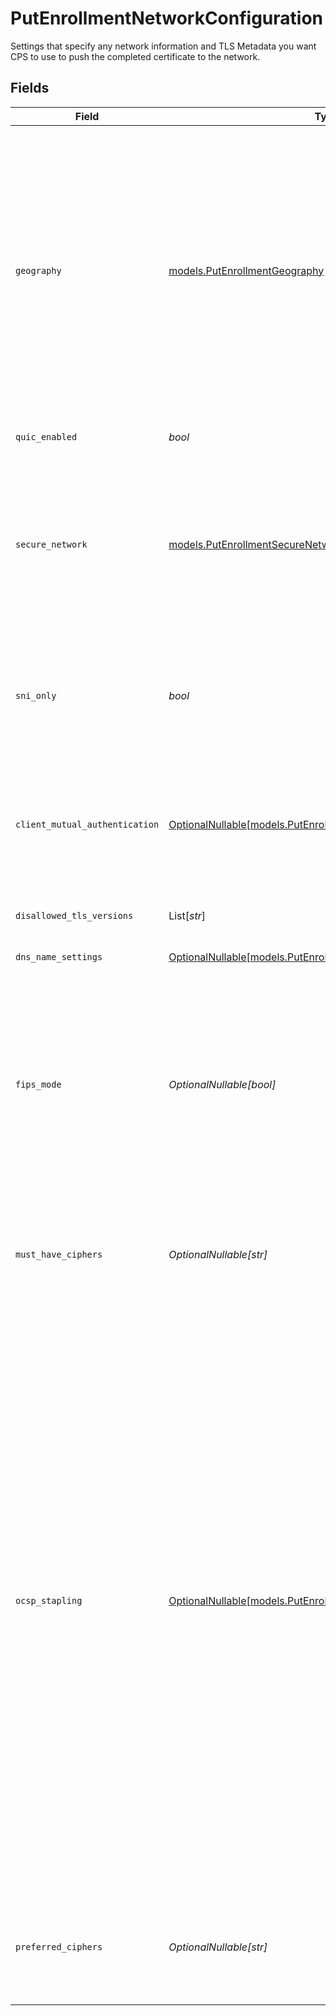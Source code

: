 # PutEnrollmentNetworkConfiguration

Settings that specify any network information and TLS Metadata you want CPS to use to push the completed certificate to the network.


## Fields

| Field                                                                                                                                                                                                                                                                                                                                                                                                                                                                                                                                                                                                                                                                                                                                               | Type                                                                                                                                                                                                                                                                                                                                                                                                                                                                                                                                                                                                                                                                                                                                                | Required                                                                                                                                                                                                                                                                                                                                                                                                                                                                                                                                                                                                                                                                                                                                            | Description                                                                                                                                                                                                                                                                                                                                                                                                                                                                                                                                                                                                                                                                                                                                         |
| --------------------------------------------------------------------------------------------------------------------------------------------------------------------------------------------------------------------------------------------------------------------------------------------------------------------------------------------------------------------------------------------------------------------------------------------------------------------------------------------------------------------------------------------------------------------------------------------------------------------------------------------------------------------------------------------------------------------------------------------------- | --------------------------------------------------------------------------------------------------------------------------------------------------------------------------------------------------------------------------------------------------------------------------------------------------------------------------------------------------------------------------------------------------------------------------------------------------------------------------------------------------------------------------------------------------------------------------------------------------------------------------------------------------------------------------------------------------------------------------------------------------- | --------------------------------------------------------------------------------------------------------------------------------------------------------------------------------------------------------------------------------------------------------------------------------------------------------------------------------------------------------------------------------------------------------------------------------------------------------------------------------------------------------------------------------------------------------------------------------------------------------------------------------------------------------------------------------------------------------------------------------------------------- | --------------------------------------------------------------------------------------------------------------------------------------------------------------------------------------------------------------------------------------------------------------------------------------------------------------------------------------------------------------------------------------------------------------------------------------------------------------------------------------------------------------------------------------------------------------------------------------------------------------------------------------------------------------------------------------------------------------------------------------------------- |
| `geography`                                                                                                                                                                                                                                                                                                                                                                                                                                                                                                                                                                                                                                                                                                                                         | [models.PutEnrollmentGeography](../models/putenrollmentgeography.md)                                                                                                                                                                                                                                                                                                                                                                                                                                                                                                                                                                                                                                                                                | :heavy_check_mark:                                                                                                                                                                                                                                                                                                                                                                                                                                                                                                                                                                                                                                                                                                                                  | Specifies the type of network where you want to deploy your certificate.  Use `core` to deploy across most of the world except for specially licensed areas.  Use `china+core` to include China, or `russia+core` to include Russia. Any non-`core` deployment needs to be enabled on your contract based on approval from the Chinese or Russian governments.                                                                                                                                                                                                                                                                                                                                                                                      |
| `quic_enabled`                                                                                                                                                                                                                                                                                                                                                                                                                                                                                                                                                                                                                                                                                                                                      | *bool*                                                                                                                                                                                                                                                                                                                                                                                                                                                                                                                                                                                                                                                                                                                                              | :heavy_check_mark:                                                                                                                                                                                                                                                                                                                                                                                                                                                                                                                                                                                                                                                                                                                                  | Set to `true` to enable QUIC protocol.                                                                                                                                                                                                                                                                                                                                                                                                                                                                                                                                                                                                                                                                                                              |
| `secure_network`                                                                                                                                                                                                                                                                                                                                                                                                                                                                                                                                                                                                                                                                                                                                    | [models.PutEnrollmentSecureNetwork](../models/putenrollmentsecurenetwork.md)                                                                                                                                                                                                                                                                                                                                                                                                                                                                                                                                                                                                                                                                        | :heavy_check_mark:                                                                                                                                                                                                                                                                                                                                                                                                                                                                                                                                                                                                                                                                                                                                  | Identifies the type of deployment network. `enhanced-tls` means Akamai's more secure network with PCI compliance capability, while `standard-tls` means Akamai's standard secure network.                                                                                                                                                                                                                                                                                                                                                                                                                                                                                                                                                           |
| `sni_only`                                                                                                                                                                                                                                                                                                                                                                                                                                                                                                                                                                                                                                                                                                                                          | *bool*                                                                                                                                                                                                                                                                                                                                                                                                                                                                                                                                                                                                                                                                                                                                              | :heavy_check_mark:                                                                                                                                                                                                                                                                                                                                                                                                                                                                                                                                                                                                                                                                                                                                  | SNI settings for your enrollment. Set to `true` to enable SNI-only for the enrollment. This setting cannot be changed once an enrollment is created.                                                                                                                                                                                                                                                                                                                                                                                                                                                                                                                                                                                                |
| `client_mutual_authentication`                                                                                                                                                                                                                                                                                                                                                                                                                                                                                                                                                                                                                                                                                                                      | [OptionalNullable[models.PutEnrollmentClientMutualAuthentication]](../models/putenrollmentclientmutualauthentication.md)                                                                                                                                                                                                                                                                                                                                                                                                                                                                                                                                                                                                                            | :heavy_minus_sign:                                                                                                                                                                                                                                                                                                                                                                                                                                                                                                                                                                                                                                                                                                                                  | The configuration for client mutual authentication. Specifies the trust chain that verifies client certificates and some configuration options.                                                                                                                                                                                                                                                                                                                                                                                                                                                                                                                                                                                                     |
| `disallowed_tls_versions`                                                                                                                                                                                                                                                                                                                                                                                                                                                                                                                                                                                                                                                                                                                           | List[*str*]                                                                                                                                                                                                                                                                                                                                                                                                                                                                                                                                                                                                                                                                                                                                         | :heavy_minus_sign:                                                                                                                                                                                                                                                                                                                                                                                                                                                                                                                                                                                                                                                                                                                                  | Specify the TLS protocol versions you want to disallow.                                                                                                                                                                                                                                                                                                                                                                                                                                                                                                                                                                                                                                                                                             |
| `dns_name_settings`                                                                                                                                                                                                                                                                                                                                                                                                                                                                                                                                                                                                                                                                                                                                 | [OptionalNullable[models.PutEnrollmentDNSNameSettings]](../models/putenrollmentdnsnamesettings.md)                                                                                                                                                                                                                                                                                                                                                                                                                                                                                                                                                                                                                                                  | :heavy_minus_sign:                                                                                                                                                                                                                                                                                                                                                                                                                                                                                                                                                                                                                                                                                                                                  | DNS name settings.                                                                                                                                                                                                                                                                                                                                                                                                                                                                                                                                                                                                                                                                                                                                  |
| `fips_mode`                                                                                                                                                                                                                                                                                                                                                                                                                                                                                                                                                                                                                                                                                                                                         | *OptionalNullable[bool]*                                                                                                                                                                                                                                                                                                                                                                                                                                                                                                                                                                                                                                                                                                                            | :heavy_minus_sign:                                                                                                                                                                                                                                                                                                                                                                                                                                                                                                                                                                                                                                                                                                                                  | Enables Federal Information Processing Standards (FIPS) for the enrollment. When enabled, you need to use an active (non-deprecated) cipher profile for both `mustHaveCiphers` and `preferredCiphers`. For details, see [Update SSL/TLS cipher profiles](doc:cipher-profiles).                                                                                                                                                                                                                                                                                                                                                                                                                                                                      |
| `must_have_ciphers`                                                                                                                                                                                                                                                                                                                                                                                                                                                                                                                                                                                                                                                                                                                                 | *OptionalNullable[str]*                                                                                                                                                                                                                                                                                                                                                                                                                                                                                                                                                                                                                                                                                                                             | :heavy_minus_sign:                                                                                                                                                                                                                                                                                                                                                                                                                                                                                                                                                                                                                                                                                                                                  | Ciphers that you definitely want to include for your enrollment while deploying it on the network. Defaults to `ak-akamai-default` when it is not set.                                                                                                                                                                                                                                                                                                                                                                                                                                                                                                                                                                                              |
| `ocsp_stapling`                                                                                                                                                                                                                                                                                                                                                                                                                                                                                                                                                                                                                                                                                                                                     | [OptionalNullable[models.PutEnrollmentOcspStapling]](../models/putenrollmentocspstapling.md)                                                                                                                                                                                                                                                                                                                                                                                                                                                                                                                                                                                                                                                        | :heavy_minus_sign:                                                                                                                                                                                                                                                                                                                                                                                                                                                                                                                                                                                                                                                                                                                                  | Enable OCSP stapling for the enrollment. OCSP Stapling improves performance by including a valid OCSP response in every TLS handshake. Specify OCSP Stapling if you want to improve performance by allowing your site's visitors to query the Online Certificate Status Protocol (OCSP) server at regular intervals to obtain a signed time-stamped OCSP response. This response needs to be signed by the CA, not the server, therefore ensuring security. Disable OSCP Stapling if you want your site's visitors to contact the CA directly for an OSCP response. You can use OCSP to obtain a certificate's revocation status. You should enable this feature. Use `on` to enable OSCP Stapling, `off` to disable it, or `not-set` to ignore it. |
| `preferred_ciphers`                                                                                                                                                                                                                                                                                                                                                                                                                                                                                                                                                                                                                                                                                                                                 | *OptionalNullable[str]*                                                                                                                                                                                                                                                                                                                                                                                                                                                                                                                                                                                                                                                                                                                             | :heavy_minus_sign:                                                                                                                                                                                                                                                                                                                                                                                                                                                                                                                                                                                                                                                                                                                                  | Ciphers that you preferably want to include for your enrollment while deploying it on the network. Defaults to `ak-akamai-default` when it is not set.                                                                                                                                                                                                                                                                                                                                                                                                                                                                                                                                                                                              |